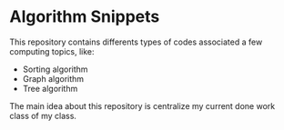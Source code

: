 # Algorithm Snippets
This repository contains differents types of codes associated a few computing topics, like:
- Sorting algorithm
- Graph algorithm
- Tree algorithm

The main idea about this repository is centralize my current done work class of my class.
